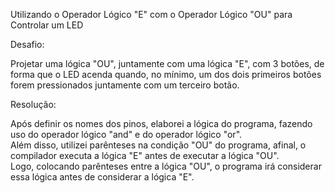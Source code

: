 Utilizando o Operador Lógico "E" com o Operador Lógico "OU" para Controlar um LED

Desafio:

Projetar uma lógica "OU", juntamente com uma lógica "E", com 3 botões, de forma que o LED acenda quando, no mínimo, um dos dois primeiros botões forem pressionados juntamente com um terceiro botão.

Resolução:

Após definir os nomes dos pinos, elaborei a lógica do programa, fazendo uso do operador lógico "and" e do operador lógico "or".    
Além disso, utilizei parênteses na condição "OU" do programa, afinal, o compilador executa a lógica "E" antes de executar a lógica "OU".                  
Logo, colocando parênteses entre a lógica "OU", o programa irá considerar essa lógica antes de considerar a lógica "E".

